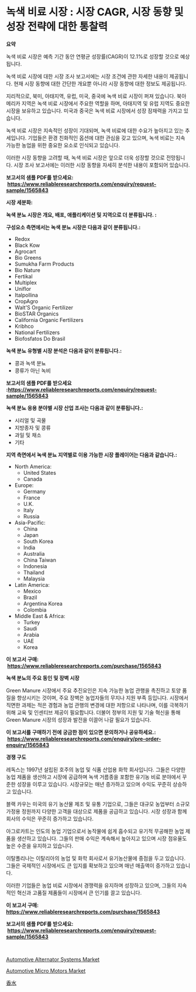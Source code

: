 <p><h1>녹색 비료 시장 : 시장 CAGR, 시장 동향 및 성장 전략에 대한 통찰력</h1></p><p><strong>요약</strong></p>
<p><p>녹색 비료 시장은 예측 기간 동안 연평균 성장률(CAGR)이 12.1%로 성장할 것으로 예상됩니다. </p><p>녹색 비료 시장에 대한 시장 조사 보고서에는 시장 조건에 관한 자세한 내용이 제공됩니다. 현재 시장 동향에 대한 간단한 개요뿐 아니라 시장 동향에 대한 정보도 제공됩니다. </p><p>지리적으로, 북미, 아태지역, 유럽, 미국, 중국에 녹색 비료 시장이 퍼져 있습니다. 북아메리카 지역은 녹색 비료 시장에서 주요한 역할을 하며, 아태지역 및 유럽 지역도 중요한 시장을 보유하고 있습니다. 미국과 중국은 녹색 비료 시장에서 성장 잠재력을 가지고 있습니다.</p><p>녹색 비료 시장은 지속적인 성장이 기대되며, 녹색 비료에 대한 수요가 높아지고 있는 추세입니다. 기업들은 환경 친화적인 옵션에 대한 관심을 갖고 있으며, 녹색 비료는 지속 가능한 농업을 위한 중요한 요소로 인식되고 있습니다.</p><p>이러한 시장 동향을 고려할 때, 녹색 비료 시장은 앞으로 더욱 성장할 것으로 전망됩니다. 시장 조사 보고서에는 이러한 시장 동향을 자세히 분석한 내용이 포함되어 있습니다.</p></p>
<p><strong>보고서의 샘플 PDF를 받으세요: &nbsp;<a href="https://www.reliableresearchreports.com/enquiry/request-sample/1565843">https://www.reliableresearchreports.com/enquiry/request-sample/1565843</a></strong></p>
<p><strong>시장 세분화:</strong></p>
<p><strong> 녹색 분뇨 시장은 개요, 배포, 애플리케이션 및 지역으로 더 분류됩니다. :</strong></p>
<p><strong>구성요소 측면에서는 녹색 분뇨 시장은 다음과 같이 분류됩니다.:</strong></p>
<p><ul><li>Redox</li><li>Black Kow</li><li>Agrocart</li><li>Bio Greens</li><li>Sumukha Farm Products</li><li>Bio Nature</li><li>Fertikal</li><li>Multiplex</li><li>Uniflor</li><li>Italpollina</li><li>CropAgro</li><li>Walt'S Organic Fertilizer</li><li>BioSTAR Organics</li><li>California Organic Fertilizers</li><li>Kribhco</li><li>National Fertilizers</li><li>Biofosfatos Do Brasil</li></ul></p>
<p><strong> 녹색 분뇨 유형별 시장 분석은 다음과 같이 분류됩니다.:</strong></p>
<p><ul><li>콩과 녹색 분뇨</li><li>콩류가 아닌 녹비</li></ul></p>
<p><strong>보고서의 샘플 PDF를 받으세요 :<a href="https://www.reliableresearchreports.com/enquiry/request-sample/1565843">https://www.reliableresearchreports.com/enquiry/request-sample/1565843</a></strong></p>
<p><strong> 녹색 분뇨 응용 분야별 시장 산업 조사는 다음과 같이 분류됩니다.:</strong></p>
<p><ul><li>시리얼 및 곡물</li><li>지방종자 및 콩류</li><li>과일 및 채소</li><li>기타</li></ul></p>
<p><strong>지역 측면에서 녹색 분뇨 지역별로 이용 가능한 시장 플레이어는 다음과 같습니다.:</strong></p>
<p><ul>
    <li>
        North America:
        <ul>
            <li>United States</li>
            <li>Canada</li>
        </ul>
    </li>
    <li>
        Europe:
        <ul>
            <li>Germany</li>
            <li>France</li>
            <li>U.K.</li>
            <li>Italy</li>
            <li>Russia</li>
        </ul>
    </li>
    <li>
        Asia-Pacific:
        <ul>
            <li>China</li>
            <li>Japan</li>
            <li>South Korea</li>
            <li>India</li>
            <li>Australia</li>
            <li>China Taiwan</li>
            <li>Indonesia</li>
            <li>Thailand</li>
            <li>Malaysia</li>
        </ul>
    </li>
    <li>
        Latin America:
        <ul>
            <li>Mexico</li>
            <li>Brazil</li>
            <li>Argentina Korea</li>
            <li>Colombia</li>
        </ul>
    </li>
    <li>
        Middle East & Africa:
        <ul>
            <li>Turkey</li>
            <li>Saudi</li>
            <li>Arabia</li>
            <li>UAE</li>
            <li>Korea</li>
        </ul>
    </li>
    </ul></p>
<p><strong>이 보고서 구매: &nbsp;<a href="https://www.reliableresearchreports.com/purchase/1565843">https://www.reliableresearchreports.com/purchase/1565843</a></strong></p>
<p><strong>녹색 분뇨의 주요 동인 및 장벽 시장</strong></p>
<p><p>Green Manure 시장에서 주요 추진요인은 지속 가능한 농업 관행을 촉진하고 토양 품질을 향상시키는 것이며, 주요 장벽은 농업자들의 무지나 지원 부족 등입니다. 시장에서 직면한 과제는 적은 경험과 농업 관행의 변경에 대한 저항으로 나타나며, 이를 극복하기 위해 교육 및 인센티브 제공이 필요합니다. 더불어 정부의 지원 및 기술 혁신을 통해 Green Manure 시장의 성장과 발전을 이끌어 나갈 필요가 있습니다.</p></p>
<p><strong>이 보고서를 구매하기 전에 궁금한 점이 있으면 문의하거나 공유하세요.: &nbsp;<a href="https://www.reliableresearchreports.com/enquiry/pre-order-enquiry/1565843">https://www.reliableresearchreports.com/enquiry/pre-order-enquiry/1565843</a></strong></p>
<p><strong>경쟁 구도</strong></p>
<p><p>레독스는 1997년 설립된 호주의 농업 및 식품 산업용 화학 회사입니다. 그들은 다양한 농업 제품을 생산하고 시장에 공급하며 녹색 거름종을 포함한 유기농 비료 분야에서 꾸준한 성장을 이루고 있습니다. 시장규모는 매년 증가하고 있으며 수익도 꾸준히 상승하고 있습니다.</p><p>블랙 카우는 미국의 유기 농산물 제조 및 유통 기업으로, 그들은 대규모 농업부터 소규모 가정용 정원까지 다양한 고객을 대상으로 제품을 공급하고 있습니다. 시장 성장과 함께 회사의 수익은 꾸준히 증가하고 있습니다.</p><p>아그로카트는 인도의 농업 기업으로서 농작물에 쉽게 흡수되고 유기적 무공해한 농업 제품을 생산하고 있습니다. 그들의 판매 수익은 계속해서 높아지고 있으며 시장 점유율도 높은 수준을 유지하고 있습니다.</p><p>이탈폴리나는 이탈리아의 농업 및 화학 회사로서 유기농산물에 중점을 두고 있습니다. 그들은 국제적인 시장에서도 큰 입지를 확보하고 있으며 매년 매출액이 증가하고 있습니다. </p><p>이러한 기업들은 농업 비료 시장에서 경쟁력을 유지하며 성장하고 있으며, 그들의 지속적인 혁신과 고품질 제품들이 시장에서 큰 인기를 끌고 있습니다.</p></p>
<p><strong>이 보고서 구매: &nbsp; <a href="https://www.reliableresearchreports.com/purchase/1565843">https://www.reliableresearchreports.com/purchase/1565843</a></strong></p>
<p><strong>보고서의 샘플 PDF를 받으세요: &nbsp;<a href="https://www.reliableresearchreports.com/enquiry/request-sample/1565843">https://www.reliableresearchreports.com/enquiry/request-sample/1565843</a></strong><strong></strong></p>
<p>&nbsp;</p>
<p><p><a href="https://full-wildebeest-80b.notion.site/Automotive-Alternator-Systems-Market-Research-Report-Reveals-The-Latest-Trends-And-Opportunities-of--0149d8c91c3545ccb21bd8fbc37c536b">Automotive Alternator Systems Market</a></p><p><a href="https://pretty-mail-caf.notion.site/Automotive-Micro-Motors-Market-Research-Report-Reveals-The-Latest-Trends-And-Opportunities-of-this-M-041a91c0e7aa44daa1f093aa69c11434">Automotive Micro Motors Market</a></p><p><a href="https://github.com/SarahFahey88/Market-Research-Report-List-1/blob/main/51275386220.md">香水</a></p></p>